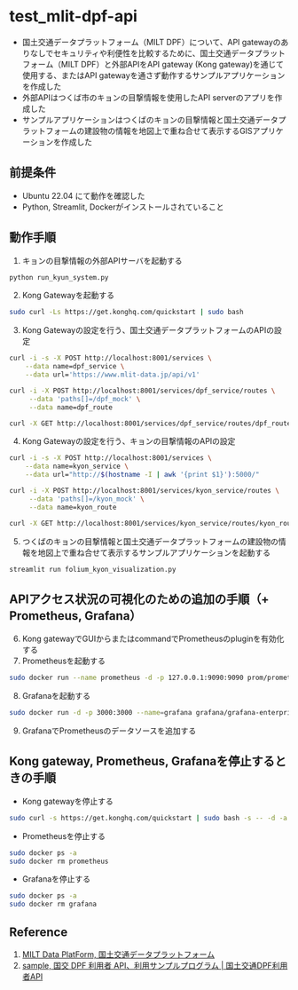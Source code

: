 # test_mlit-dpf-api
- 国土交通データプラットフォーム（MILT DPF）について、API gatewayのありなしでセキュリティや利便性を比較するために、国土交通データプラットフォーム（MILT DPF）と外部APIをAPI gateway (Kong gateway)を通じて使用する、またはAPI gatewayを通さず動作するサンプルアプリケーションを作成した
- 外部APIはつくば市のキョンの目撃情報を使用したAPI serverのアプリを作成した
- サンプルアプリケーションはつくばのキョンの目撃情報と国土交通データプラットフォームの建設物の情報を地図上で重ね合せて表示するGISアプリケーションを作成した

## 前提条件
- Ubuntu 22.04 にて動作を確認した
- Python, Streamlit, Dockerがインストールされていること

## 動作手順
1. キョンの目撃情報の外部APIサーバを起動する
```bash
python run_kyun_system.py
```

2. Kong Gatewayを起動する
```bash
sudo curl -Ls https://get.konghq.com/quickstart | sudo bash
```

3. Kong Gatewayの設定を行う、国土交通データプラットフォームのAPIの設定
```bash
curl -i -s -X POST http://localhost:8001/services \
    --data name=dpf_service \
    --data url='https://www.mlit-data.jp/api/v1'

curl -i -X POST http://localhost:8001/services/dpf_service/routes \
     --data 'paths[]=/dpf_mock' \
     --data name=dpf_route

curl -X GET http://localhost:8001/services/dpf_service/routes/dpf_route
```

4. Kong Gatewayの設定を行う、キョンの目撃情報のAPIの設定
```bash
curl -i -s -X POST http://localhost:8001/services \
    --data name=kyon_service \
    --data url="http://$(hostname -I | awk '{print $1}'):5000/"

curl -i -X POST http://localhost:8001/services/kyon_service/routes \
     --data 'paths[]=/kyon_mock' \
     --data name=kyon_route

curl -X GET http://localhost:8001/services/kyon_service/routes/kyon_route
```

5. つくばのキョンの目撃情報と国土交通データプラットフォームの建設物の情報を地図上で重ね合せて表示するサンプルアプリケーションを起動する
```bash
streamlit run folium_kyon_visualization.py
```

## APIアクセス状況の可視化のための追加の手順（+ Prometheus, Grafana）
6. Kong gatewayでGUIからまたはcommandでPrometheusのpluginを有効化する
7. Prometheusを起動する
```bash
sudo docker run --name prometheus -d -p 127.0.0.1:9090:9090 prom/prometheus
```
8. Grafanaを起動する
```bash
sudo docker run -d -p 3000:3000 --name=grafana grafana/grafana-enterprise
```
9. GrafanaでPrometheusのデータソースを追加する

## Kong gateway, Prometheus, Grafanaを停止するときの手順
- Kong gatewayを停止する
```bash
sudo curl -s https://get.konghq.com/quickstart | sudo bash -s -- -d -a kong-quickstart
```
- Prometheusを停止する
```bash
sudo docker ps -a
sudo docker rm prometheus
```
- Grafanaを停止する
```bash
sudo docker ps -a
sudo docker rm grafana
```

## Reference
1. [MILT Data PlatForm, 国土交通データプラットフォーム](https://www.mlit-data.jp/#/)
2. [sample, 国交 DPF 利用者 API、利用サンプルプログラム | 国土交通DPF利用者API](https://www.mlit-data.jp/api_docs/examples/introduction.html)



